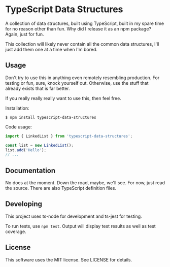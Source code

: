 # TypeScript Data Structures

A collection of data structures, built using TypeScript, built in my spare time for no reason other than fun. Why did I release it as an npm package? Again, just for fun.

This collection will likely never contain all the common data structures, I'll just add them one at a time when I'm bored.

## Usage

Don't try to use this in anything even remotely resembling production. For testing or fun, sure, knock yourself out. Otherwise, use the stuff that already exists that is far better.

If you really really really want to use this, then feel free.

Installation:

```shell
$ npm install typescript-data-structures
```

Code usage:

```typescript
import { LinkedList } from 'typescript-data-structures';

const list = new LinkedList();
list.add('Hello');
// ...
```

## Documentation

No docs at the moment. Down the road, maybe, we'll see. For now, just read the source. There are also TypeScript definition files.

## Developing

This project uses ts-node for development and ts-jest for testing.

To run tests, use `npm test`. Output will display test results as well as test coverage.

## License

This software uses the MIT license. See LICENSE for details.
